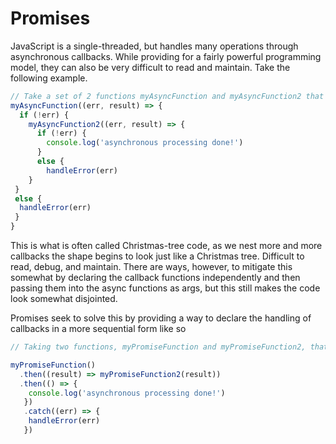 # Promises

JavaScript is a single-threaded, but handles many operations through asynchronous callbacks.  While providing for a fairly powerful programming model, they can also be very difficult to read and maintain.  Take the following example.

```JavaScript
// Take a set of 2 functions myAsyncFunction and myAsyncFunction2 that both execute callbacks when done.
myAsyncFunction((err, result) => {
  if (!err) {
    myAsyncFunction2((err, result) => {
      if (!err) {
        console.log('asynchronous processing done!')
      }
      else {
        handleError(err)
    }
 }
 else {
  handleError(err)
 }
}
```
This is what is often called Christmas-tree code, as we nest more and more callbacks the shape begins to look just like a Christmas tree.  Difficult to read, debug, and maintain.  There are ways, however, to mitigate this somewhat by declaring the callback functions independently and then passing them into the async functions as args, but this still makes the code look somewhat disjointed.

Promises seek to solve this by providing a way to declare the handling of callbacks in a more sequential form like so

```JavaScript
// Taking two functions, myPromiseFunction and myPromiseFunction2, that both return Promises instead

myPromiseFunction()
  .then((result) => myPromiseFunction2(result))
  .then(() => {
    console.log('asynchronous processing done!')
   })
   .catch((err) => {
    handleError(err)
   })

```


